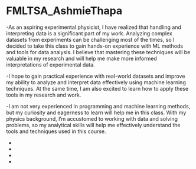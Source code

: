 # FMLTSA_AshmieThapa
-As an aspiring experimental physicist, I have  realized that handling and interpreting data is a significant part of my work. Analyzing complex datasets from experiments can be challenging most of the times, so I decided to take this class to gain hands-on experience with ML methods and tools for data analysis. I believe that mastering these techniques will be valuable in my research and will help me make more informed interpretations of experimental data.

-I hope to gain practical experience with real-world datasets and improve my ability to analyze and interpret data effectively using machine learning techniques. At the same time, I am also excited to learn how to apply these tools in my research and work.

-I am not very experienced in programming and machine learning methods, but my curiosity and eagerness to learn will help me in this class. With my physics background, I’m accustomed to working with data and solving problems, so my analytical skills will help me effectively understand the tools and techniques used in this course.

-
-
- 
-
